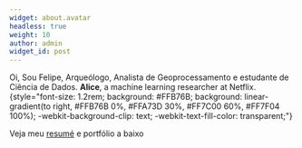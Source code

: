 ```yaml
---
widget: about.avatar
headless: true
weight: 10
author: admin
widget_id: post
---
```

Oi, Sou Felipe, Arqueólogo, Analista de Geoprocessamento e estudante de Ciência de Dados. **Alice**, a machine learning researcher at Netflix.
{style="font-size: 1.2rem; background: #FFB76B; background: linear-gradient(to right, #FFB76B 0%, #FFA73D 30%, #FF7C00 60%, #FF7F04 100%); -webkit-background-clip: text; -webkit-text-fill-color: transparent;"}

Veja meu [resumé](/about/) e portfólio a baixo